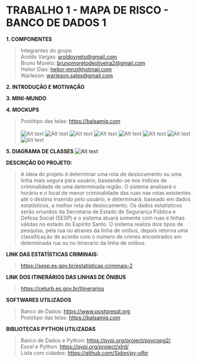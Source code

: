 # TRABALHO 1 - MAPA DE RISCO - BANCO DE DADOS 1
**1. COMPONENTES**
>Integrantes do grupo<br>
>Aroldo Vargas: aroldovneto@gmail.com<br>
>Bruno Moreto: brunomoretodeoliveira2@gmail.com<br>
>Heitor Dias: heitor-mnz@hotmail.com<br>
>Warleson: warleson.sales@gmail.com<br> 

**2. INTRODUÇÃO E MOTIVAÇÃO**

**3. MINI-MUNDO**

**4. MOCKUPS**
>Protótipo das telas: https://balsamiq.com<br><br>
![Alt text](https://github.com/BD120192/MAPA-DE-RISCO/blob/master/TELAS/menu_inicial.JPG?raw=true "Title")
![Alt text](https://github.com/BD120192/MAPA-DE-RISCO/blob/master/TELAS/pesquisa_rua.JPG?raw=true "Title")
![Alt text](https://github.com/BD120192/MAPA-DE-RISCO/blob/master/TELAS/pesquisa_linha.JPG?raw=true "Title")
![Alt text](https://github.com/BD120192/MAPA-DE-RISCO/blob/master/TELAS/resultado_rua.JPG?raw=true "Title")
![Alt text](https://github.com/BD120192/MAPA-DE-RISCO/blob/master/TELAS/resultado_linha.JPG?raw=true "Title")
![Alt text](https://github.com/BD120192/MAPA-DE-RISCO/blob/master/TELAS/descricao_crimes.JPG?raw=true "Title")
![Alt text](https://github.com/BD120192/MAPA-DE-RISCO/blob/master/TELAS/comentario.JPG?raw=true "Title")
![Alt text](https://github.com/BD120192/MAPA-DE-RISCO/blob/master/TELAS/comentario_enviado.JPG?raw=true "Title")

**5. DIAGRAMA DE CLASSES**
![Alt text](https://github.com/BD120192/MAPA-DE-RISCO/blob/master/ENTREGA%202/Diagrama_Classes.jpg?raw=true "Title")

**DESCRIÇÃO DO PROJETO:**

> A ideia do projeto é determinar uma rota de deslocamento ou uma linha mais segura para usuário, baseando-se nos índices de criminalidade de uma determinada região. O sistema analisará o horário e o local de menor criminalidade das ruas nas rotas existentes até o destino inserido pelo usuário, e determinará, baseado em dados estatísticos, a melhor rota de deslocamento. Os dados estatísticos serão oriundos da Secretaria de Estado de Segurança Pública e Defesa Social (SESP) e o sistema atuará somente com ruas e linhas válidas no estado do Espírito Santo. O sistema realiza dois tipos de pesquisa, pela rua ou atraves da linha de onibus, depois retorna uma classificação de acordo com o numero de crimes encontrados em determinada rua ou no itinerario da linha de onibus.

**LINK DAS ESTATÍSTICAS CRIMINAIS:**

>https://sesp.es.gov.br/estatisticas-criminais-2

**LINK DOS ITINERÁRIOS DAS LINHAS DE ÔNIBUS**

>https://ceturb.es.gov.br/Itinerarios

**SOFTWARES UTILIZADOS**

>Banco de Dados: https://www.postgresql.org <br>
>Protótipo das telas: https://balsamiq.com

**BIBLIOTECAS PYTHON UTILIZADAS**
>Banco de Dados e Python: https://pypi.org/project/psycopg2/ <br>
>Excel e Python: https://pypi.org/project/xlrd/ <br>
>Lista com cidades: https://github.com/Sidon/py-ufbr <br>


